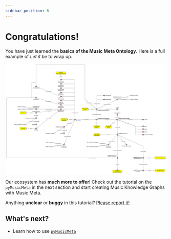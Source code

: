```yaml
---
sidebar_position: 6
---
```


# Congratulations!

You have just learned the **basics of the Music Meta Ontology**. Here is a full example of *Let it be* to wrap up.

![Example banner](../../../examples/beatles_example.png)

Our ecosystem has **much more to offer**! Check out the tutorial on the `pyMusicMeta` in the next section and start creating Music Knowledge Graphs with Music Meta.


Anything **unclear** or **buggy** in this tutorial? [Please report it!](https://github.com/polifonia-project/music-meta-ontology/issues)

## What's next?

- Learn how to use [`pyMusicMeta`](/docs/category/tutorial---extras)
